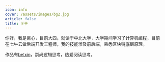```yaml
---
icon: info
cover: /assets/images/bg2.jpg
article: false
title: 关于
---
```


你好，我是离心，目前大四，就读于中北大学，大学期间学习了计算机编程，目前在七牛云做后端开发工程师，我的技能涉及前后端，熟悉区块链底层原理。

作品有[betxin](https://betxin.one)，崇尚逻辑思考，热爱阅读思考。